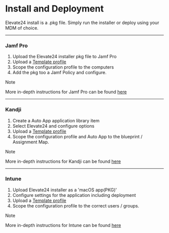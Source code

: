 # Install and Deployment

Elevate24 install is a .pkg file. Simply run the installer or deploy using your MDM of choice. 


---

### Jamf Pro

1. Upload the Elevate24 installer pkg file to Jamf Pro
2. Upload a [Template profile](/Template%20Profiles/)
3. Scope the configuration profile to the computers
4. Add the pkg too a Jamf Policy and configure. 

>[!NOTE]
>More in-depth instructions for Jamf Pro can be found [here](https://learn.jamf.com/en-US/)

---

### Kandji

1. Create a Auto App application library item
2. Select Elevate24 and configure options
3. Upload a [Template profile](/Template%20Profiles/)
4. Scope the configuration profile and Auto App to the blueprint / Assignment Map.

>[!NOTE]
> More in-depth instructions for Kandji can be found [here](https://support.kandji.io/support/solutions/articles/72000560362-auto-apps-overview)

---

### Intune

1. Upload Elevate24 installer as a 'macOS app(PKG)'
2. Configure settings for the application including deployment
3. Upload a [Template profile](/Template%20Profiles/)
4. Scope the configuration profile to the correct users / groups. 

>[!NOTE]
>More in-depth instructions for Intune can be found [here](https://learn.microsoft.com/en-us/mem/intune/apps/macos-unmanaged-pkg)